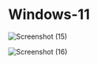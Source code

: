 # Windows-11

![Screenshot (15)](https://user-images.githubusercontent.com/45152090/123622603-0c35a380-d82a-11eb-9a96-7f83c54cbbb8.png)

![Screenshot (16)](https://user-images.githubusercontent.com/45152090/123622702-2ec7bc80-d82a-11eb-8b42-6dfd027bb246.png)

